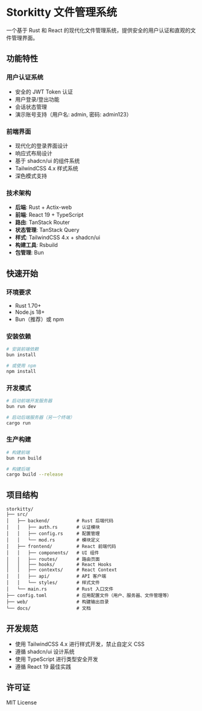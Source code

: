 # Storkitty 文件管理系统

一个基于 Rust 和 React 的现代化文件管理系统，提供安全的用户认证和直观的文件管理界面。

## 功能特性

### 用户认证系统
- 安全的 JWT Token 认证
- 用户登录/登出功能
- 会话状态管理
- 演示账号支持（用户名: admin, 密码: admin123）

### 前端界面
- 现代化的登录界面设计
- 响应式布局设计
- 基于 shadcn/ui 的组件系统
- TailwindCSS 4.x 样式系统
- 深色模式支持

### 技术架构
- **后端**: Rust + Actix-web
- **前端**: React 19 + TypeScript
- **路由**: TanStack Router
- **状态管理**: TanStack Query
- **样式**: TailwindCSS 4.x + shadcn/ui
- **构建工具**: Rsbuild
- **包管理**: Bun

## 快速开始

### 环境要求
- Rust 1.70+
- Node.js 18+
- Bun（推荐）或 npm

### 安装依赖
```bash
# 安装前端依赖
bun install

# 或使用 npm
npm install
```

### 开发模式
```bash
# 启动前端开发服务器
bun run dev

# 启动后端服务器（另一个终端）
cargo run
```

### 生产构建
```bash
# 构建前端
bun run build

# 构建后端
cargo build --release
```

## 项目结构

```
storkitty/
├── src/
│   ├── backend/          # Rust 后端代码
│   │   ├── auth.rs       # 认证模块
│   │   ├── config.rs     # 配置管理
│   │   └── mod.rs        # 模块定义
│   ├── frontend/         # React 前端代码
│   │   ├── components/   # UI 组件
│   │   ├── routes/       # 路由页面
│   │   ├── hooks/        # React Hooks
│   │   ├── contexts/     # React Context
│   │   ├── api/          # API 客户端
│   │   └── styles/       # 样式文件
│   └── main.rs           # Rust 入口文件
├── config.toml           # 应用配置文件（用户、服务器、文件管理等）
├── web/                  # 构建输出目录
└── docs/                 # 文档
```

## 开发规范

- 使用 TailwindCSS 4.x 进行样式开发，禁止自定义 CSS
- 遵循 shadcn/ui 设计系统
- 使用 TypeScript 进行类型安全开发
- 遵循 React 19 最佳实践

## 许可证

MIT License